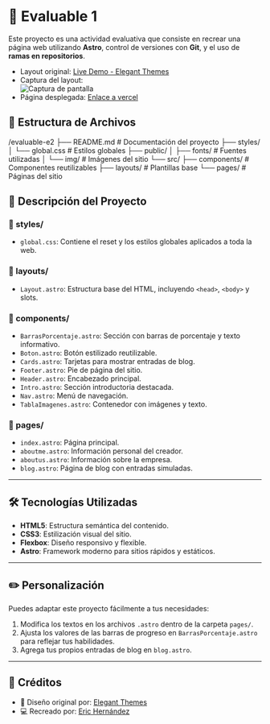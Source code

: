 # 📄 Evaluable 1

Este proyecto es una actividad evaluativa que consiste en recrear una página web utilizando **Astro**, control de versiones con **Git**, y el uso de **ramas en repositorios**.

- Layout original: [Live Demo - Elegant Themes](https://www.elegantthemes.com/layouts/legacy-premade/simple-home-page/live-demo)  
- Captura del layout:  
  ![Captura de pantalla](/simplelayout/public/img/simplelayout.png)
- Página desplegada: [Enlace a vercel](https://evaluable-e2.vercel.app/)

## 📂 Estructura de Archivos

/evaluable-e2
├── README.md               # Documentación del proyecto
├── styles/
│   └── global.css          # Estilos globales
├── public/
│   ├── fonts/              # Fuentes utilizadas
│   └── img/                # Imágenes del sitio
└── src/
    ├── components/         # Componentes reutilizables
    ├── layouts/            # Plantillas base
    └── pages/              # Páginas del sitio 

## 🧱 Descripción del Proyecto

### 📁 styles/
- `global.css`: Contiene el reset y los estilos globales aplicados a toda la web.

### 📁 layouts/
- `Layout.astro`: Estructura base del HTML, incluyendo `<head>`, `<body>` y slots.

### 📁 components/
- `BarrasPorcentaje.astro`: Sección con barras de porcentaje y texto informativo.
- `Boton.astro`: Botón estilizado reutilizable.
- `Cards.astro`: Tarjetas para mostrar entradas de blog.
- `Footer.astro`: Pie de página del sitio.
- `Header.astro`: Encabezado principal.
- `Intro.astro`: Sección introductoria destacada.
- `Nav.astro`: Menú de navegación.
- `TablaImagenes.astro`: Contenedor con imágenes y texto.

### 📁 pages/
- `index.astro`: Página principal.
- `aboutme.astro`: Información personal del creador.
- `aboutus.astro`: Información sobre la empresa.
- `blog.astro`: Página de blog con entradas simuladas.

---

## 🛠️ Tecnologías Utilizadas

- **HTML5**: Estructura semántica del contenido.
- **CSS3**: Estilización visual del sitio.
- **Flexbox**: Diseño responsivo y flexible.
- **Astro**: Framework moderno para sitios rápidos y estáticos.

---

## ✏️ Personalización

Puedes adaptar este proyecto fácilmente a tus necesidades:

1. Modifica los textos en los archivos `.astro` dentro de la carpeta `pages/`.
2. Ajusta los valores de las barras de progreso en `BarrasPorcentaje.astro` para reflejar tus habilidades.
3. Agrega tus propios entradas de blog en `blog.astro`.

---

## 🙌 Créditos

- 🎨 Diseño original por: [Elegant Themes](https://www.elegantthemes.com/layouts/legacy-premade/simple-home-page/live-demo)  
- 💻 Recreado por: [Eric Hernández](https://github.com/erichp-git)